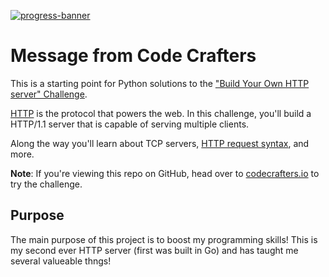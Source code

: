 [![progress-banner](https://backend.codecrafters.io/progress/http-server/14239791-107f-4489-a39c-7f1f0a481e7b)](https://app.codecrafters.io/users/codecrafters-bot?r=2qF)

# Message from Code Crafters

This is a starting point for Python solutions to the
["Build Your Own HTTP server" Challenge](https://app.codecrafters.io/courses/http-server/overview).

[HTTP](https://en.wikipedia.org/wiki/Hypertext_Transfer_Protocol) is the
protocol that powers the web. In this challenge, you'll build a HTTP/1.1 server
that is capable of serving multiple clients.

Along the way you'll learn about TCP servers,
[HTTP request syntax](https://www.w3.org/Protocols/rfc2616/rfc2616-sec5.html),
and more.

**Note**: If you're viewing this repo on GitHub, head over to
[codecrafters.io](https://codecrafters.io) to try the challenge.

## Purpose

The main purpose of this project is to boost my programming skills!
This is my second ever HTTP server (first was built in Go) and has taught me several valueable thngs!
